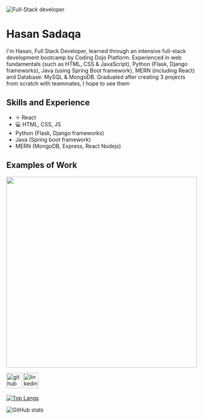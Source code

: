 ![Full-Stack developer](https://media.licdn.com/dms/image/D4D16AQEyTDCs_CRDYg/profile-displaybackgroundimage-shrink_350_1400/0/1666251426159?e=1680134400&v=beta&t=1snwBKlOP1D5VVe-vWGhhET2IrMs1aF_gGbaQALC5rI)

# Hasan Sadaqa
I'm Hasan, Full Stack Developer, learned through an intensive full-stack development bootcamp by Coding Dojo Platform.
Experienced in web fundamentals (such as HTML, CSS & JavaScript), Python (Flask, Django frameworks), Java (using Spring Boot framework), MERN (including React) and Database: MySQL & MongoDB. Graduated after creating 3 projects from scratch with teammates, I hope to see them

## Skills and Experience
* ⚛ React
* 💻 HTML, CSS, JS
* Python (Flask, Django frameworks)
* Java (Spring boot framework)
* MERN (MongoDB, Express, React Nodejs)

## Examples of Work
<img src="https://camo.githubusercontent.com/ce4130e3acf782965d681b677f5105c83a7d301dd0576c741d909c72bf7354ed/68747470733a2f2f692e696d6775722e636f6d2f544b34493977752e706e67" width="500"/> 


[<img src='https://cdn.jsdelivr.net/npm/simple-icons@3.0.1/icons/github.svg' alt='github' height='40'>](https://github.com/HasanMohammadSadaqa)  [<img src='https://cdn.jsdelivr.net/npm/simple-icons@3.0.1/icons/linkedin.svg' alt='linkedin' height='40'>](https://www.linkedin.com/in/hasan-sadaqa/)  

[![Top Langs](https://github-readme-stats.vercel.app/api/top-langs/?username=HasanMohammadSadaqa)](https://github.com/anuraghazra/github-readme-stats)

![GitHub stats](https://github-readme-stats.vercel.app/api?username=HasanMohammadSadaqa&show_icons=true)  

